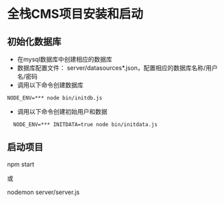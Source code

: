 # 全栈CMS项目安装和启动

## 初始化数据库
 
- 在mysql数据库中创建相应的数据库
- 数据库配置文件： server/datasources*.json，配置相应的数据库名称/用户名/密码
- 调用以下命令创建数据库
``` 
NODE_ENV=*** node bin/initdb.js
``` 
- 调用以下命令创建初始用户和数据
```
  NODE_ENV=*** INITDATA=true node bin/initdata.js
```

## 启动项目

npm start

或

nodemon server/server.js

